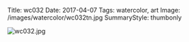 Title: wc032
Date: 2017-04-07
Tags: watercolor, art
Image: /images/watercolor/wc032tn.jpg
SummaryStyle: thumbonly

![wc032.jpg]({filename}/images/watercolor/wc032.jpg)

